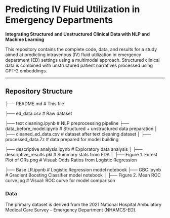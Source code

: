 # Predicting IV Fluid Utilization in Emergency Departments  
**Integrating Structured and Unstructured Clinical Data with NLP and Machine Learning**

This repository contains the complete code, data, and results for a study aimed at predicting intravenous (IV) fluid utilization in emergency department (ED) settings using a multimodal approach. Structured clinical data is combined with unstructured patient narratives processed using GPT-2 embeddings.

---

## Repository Structure
├── README.md # This file

├── ed_data.csv # Raw dataset 

├── text cleaning.ipynb # NLP preprocessing pipeline 
├── data_before_model.ipynb # Structured + unstructured data preparation 
│ ├── cleaned_ed_data.csv # dataset after text cleaning dataset 
│ ├── processed_data.7z # data prepared for model building

├── descriptive analysis.ipynb # Exploratory data analysis 
│ ├── descriptive_results.pkl # Summary stats from EDA 
│ ├── Figure 1. Forest Plot of ORs.png # Visual: Odds Ratios from Logistic Regression 

├── Base LR.ipynb # Logistic Regression model notebook 
├── GBC.ipynb # Gradient Boosting Classifier model notebook 
│ ├── Figure 2. Mean ROC curve.jpg # Visual: ROC curve for model comparison 

### Data
The primary dataset is derived from the 2021 National Hospital Ambulatory Medical Care Survey – Emergency Department (NHAMCS-ED).
